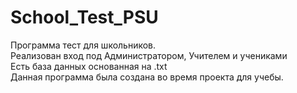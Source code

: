 # School_Test_PSU
Программа тест для школьников.  
Реализован вход под Администратором, Учителем и учениками  
Есть база данных основанная на .txt  
Данная программа была создана во время проекта для учебы.  
